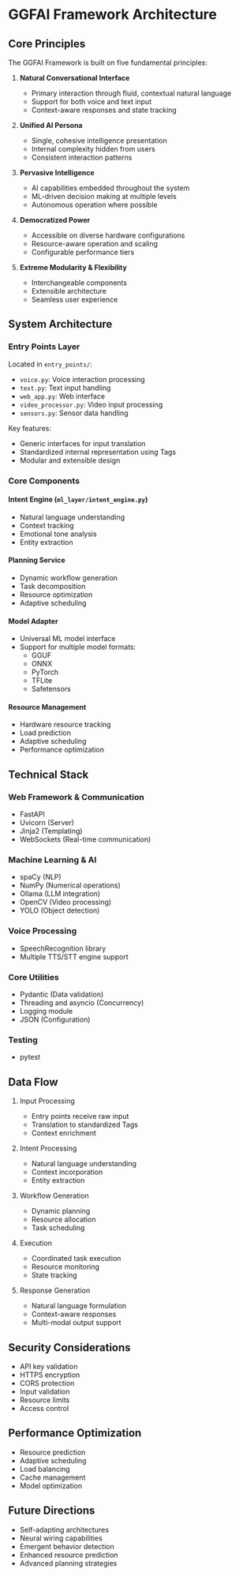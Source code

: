 # GGFAI Framework Architecture

## Core Principles

The GGFAI Framework is built on five fundamental principles:

1. **Natural Conversational Interface**
   - Primary interaction through fluid, contextual natural language
   - Support for both voice and text input
   - Context-aware responses and state tracking

2. **Unified AI Persona**
   - Single, cohesive intelligence presentation
   - Internal complexity hidden from users
   - Consistent interaction patterns

3. **Pervasive Intelligence**
   - AI capabilities embedded throughout the system
   - ML-driven decision making at multiple levels
   - Autonomous operation where possible

4. **Democratized Power**
   - Accessible on diverse hardware configurations
   - Resource-aware operation and scaling
   - Configurable performance tiers

5. **Extreme Modularity & Flexibility**
   - Interchangeable components
   - Extensible architecture
   - Seamless user experience

## System Architecture

### Entry Points Layer
Located in `entry_points/`:
- `voice.py`: Voice interaction processing
- `text.py`: Text input handling
- `web_app.py`: Web interface
- `video_processor.py`: Video input processing
- `sensors.py`: Sensor data handling

Key features:
- Generic interfaces for input translation
- Standardized internal representation using Tags
- Modular and extensible design

### Core Components

#### Intent Engine (`ml_layer/intent_engine.py`)
- Natural language understanding
- Context tracking
- Emotional tone analysis
- Entity extraction

#### Planning Service
- Dynamic workflow generation
- Task decomposition
- Resource optimization
- Adaptive scheduling

#### Model Adapter
- Universal ML model interface
- Support for multiple model formats:
  - GGUF
  - ONNX
  - PyTorch
  - TFLite
  - Safetensors

#### Resource Management
- Hardware resource tracking
- Load prediction
- Adaptive scheduling
- Performance optimization

## Technical Stack

### Web Framework & Communication
- FastAPI
- Uvicorn (Server)
- Jinja2 (Templating)
- WebSockets (Real-time communication)

### Machine Learning & AI
- spaCy (NLP)
- NumPy (Numerical operations)
- Ollama (LLM integration)
- OpenCV (Video processing)
- YOLO (Object detection)

### Voice Processing
- SpeechRecognition library
- Multiple TTS/STT engine support

### Core Utilities
- Pydantic (Data validation)
- Threading and asyncio (Concurrency)
- Logging module
- JSON (Configuration)

### Testing
- pytest

## Data Flow

1. Input Processing
   - Entry points receive raw input
   - Translation to standardized Tags
   - Context enrichment

2. Intent Processing
   - Natural language understanding
   - Context incorporation
   - Entity extraction

3. Workflow Generation
   - Dynamic planning
   - Resource allocation
   - Task scheduling

4. Execution
   - Coordinated task execution
   - Resource monitoring
   - State tracking

5. Response Generation
   - Natural language formulation
   - Context-aware responses
   - Multi-modal output support

## Security Considerations

- API key validation
- HTTPS encryption
- CORS protection
- Input validation
- Resource limits
- Access control

## Performance Optimization

- Resource prediction
- Adaptive scheduling
- Load balancing
- Cache management
- Model optimization

## Future Directions

- Self-adapting architectures
- Neural wiring capabilities
- Emergent behavior detection
- Enhanced resource prediction
- Advanced planning strategies